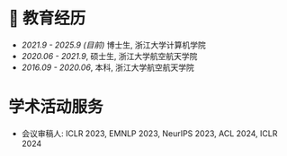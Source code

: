 # 📖 教育经历

- *2021.9 - 2025.9 (目前)* 博士生, 浙江大学计算机学院
- *2020.06 - 2021.9*, 硕士生, 浙江大学航空航天学院
- *2016.09 - 2020.06*, 本科, 浙江大学航空航天学院

# 学术活动服务
- 会议审稿人: ICLR 2023, EMNLP 2023, NeurIPS 2023, ACL 2024, ICLR 2024 
